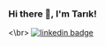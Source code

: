 ###                     Hi there 👋, I'm Tarık! 
<\br>
[![linkedin badge](https://img.shields.io/badge/LinkedIn-0077B5?style=for-the-badge&logo=linkedin&logoColor=white)](https://www.linkedin.com/in/tar%C4%B1k-tosya-2a196a215/)

<!--
**tariktosya/tariktosya** is a ✨ _special_ ✨ repository because its `README.md` (this file) appears on your GitHub profile.

Here are some ideas to get you started:

- 🔭 I’m currently working on ...
- 🌱 I’m currently learning ...
- 👯 I’m looking to collaborate on ...
- 🤔 I’m looking for help with ...
- 💬 Ask me about ...
- 📫 How to reach me: ...
- 😄 Pronouns: ...
- ⚡ Fun fact: ...
-->

